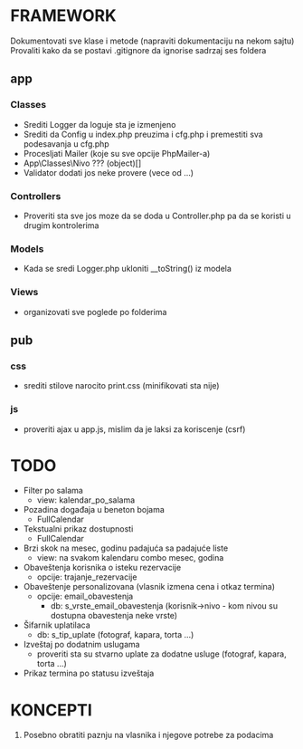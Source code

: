 # FRAMEWORK

Dokumentovati sve klase i metode (napraviti dokumentaciju na nekom sajtu)
Provaliti kako da se postavi .gitignore da ignorise sadrzaj ses foldera

## app

### Classes
- Srediti Logger da loguje sta je izmenjeno
- Srediti da Config u index.php preuzima i cfg.php i premestiti sva podesavanja u cfg.php
- Procesljati Mailer (koje su sve opcije PhpMailer-a)
- App\Classes\Nivo ??? (object)[]
- Validator dodati jos neke provere (vece od ...)

### Controllers
- Proveriti sta sve jos moze da se doda u Controller.php pa da se koristi u drugim kontrolerima

### Models
- Kada se sredi Logger.php ukloniti __toString() iz modela

### Views
- organizovati sve poglede po folderima

## pub

### css
- srediti stilove narocito print.css (minifikovati sta nije)

### js
- proveriti ajax u app.js, mislim da je laksi za koriscenje (csrf)


# TODO

- Filter po salama
	- view: kalendar_po_salama
- Pozadina događaja u beneton bojama
	- FullCalendar
- Tekstualni prikaz dostupnosti
	- FullCalendar
- Brzi skok na mesec, godinu padajuća sa padajuće liste
	- view: na svakom kalendaru combo mesec, godina
- Obaveštenja korisnika o isteku rezervacije
	- opcije: trajanje_rezervacije
- Obaveštenje personalizovana (vlasnik izmena cena i otkaz termina)
	- opcije: email_obavestenja
		- db: s_vrste_email_obavestenja (korisnik->nivo - kom nivou su dostupna obavestenja neke vrste)
- Šifarnik uplatilaca
	- db: s_tip_uplate (fotograf, kapara, torta ...)
- Izveštaj po dodatnim uslugama
	- proveriti sta su stvarno uplate za dodatne usluge (fotograf, kapara, torta ...)
- Prikaz termina po statusu izveštaja


# KONCEPTI

1. Posebno obratiti paznju na vlasnika i njegove potrebe za podacima
